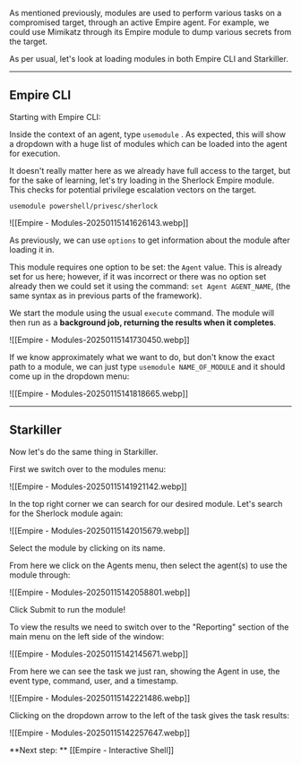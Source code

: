 As mentioned previously, modules are used to perform various tasks on a compromised target, through an active Empire agent. For example, we could use Mimikatz through its Empire module to dump various secrets from the target.

As per usual, let's look at loading modules in both Empire CLI and Starkiller.

---

## Empire CLI

Starting with Empire CLI:

Inside the context of an agent, type `usemodule` . As expected, this will show a dropdown with a huge list of modules which can be loaded into the agent for execution.

It doesn't really matter here as we already have full access to the target, but for the sake of learning, let's try loading in the Sherlock Empire module. This checks for potential privilege escalation vectors on the target.

`usemodule powershell/privesc/sherlock`

![[Empire - Modules-20250115141626143.webp]]

As previously, we can use `options` to get information about the module after loading it in.

This module requires one option to be set: the `Agent` value. This is already set for us here; however, if it was incorrect or there was no option set already then we could set it using the command: `set Agent AGENT_NAME`, (the same syntax as in previous parts of the framework).  

We start the module using the usual `execute` command. The module will then run as a **background job, returning the results when it completes**.

![[Empire - Modules-20250115141730450.webp]]

If we know approximately what we want to do, but don't know the exact path to a module, we can just type `usemodule NAME_OF_MODULE` and it should come up in the dropdown menu:

![[Empire - Modules-20250115141818665.webp]]


---
## Starkiller

Now let's do the same thing in Starkiller.

First we switch over to the modules menu:

![[Empire - Modules-20250115141921142.webp]]

In the top right corner we can search for our desired module. Let's search for the Sherlock module again:

![[Empire - Modules-20250115142015679.webp]]

Select the module by clicking on its name.  

From here we click on the Agents menu, then select the agent(s) to use the module through:

![[Empire - Modules-20250115142058801.webp]]

Click Submit to run the module!

To view the results we need to switch over to the "Reporting" section of the main menu on the left side of the window:

![[Empire - Modules-20250115142145671.webp]]

From here we can see the task we just ran, showing the Agent in use, the event type, command, user, and a timestamp.

![[Empire - Modules-20250115142221486.webp]]

Clicking on the dropdown arrow to the left of the task gives the task results:

![[Empire - Modules-20250115142257647.webp]]

**Next step: ** [[Empire - Interactive Shell]]
